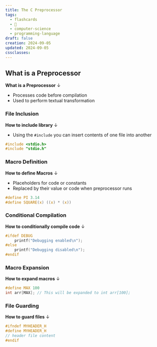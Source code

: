 ```yaml
---
title: The C Preprocessor
tags:
  - flashcards
  - 🌱
  - computer-science
  - programming-language
draft: false
creation: 2024-09-05
updated: 2024-09-05
cssclasses: 
---
```

## What is a Preprocessor

**What is a Preprocessor**
↓
- Processes code before compilation
- Used to perform textual transformation
<!--SR:!2024-12-31,15,294-->

### File Inclusion

**How to include library**
↓
- Using the `#include` you can insert contents of one file into another
```c
#include <stdio.h>
#include "stdio.h"
```
<!--SR:!2024-12-31,15,294-->

### Macro Definition

**How to define Macros**
↓
- Placeholders for code or constants
- Replaced by their value or code when preprocessor runs
```c
#define PI 3.14
#define SQUARE(x) ((x) * (x))
```
<!--SR:!2024-12-31,15,294-->

### Conditional Compilation

**How to conditionally compile code**
↓
```c
#ifdef DEBUG
	printf("Debugging enabled\n");
#else
	printf("Debugging disabled\n");
#endif
```
<!--SR:!2025-03-27,101,310-->

### Macro Expansion

**How to expand macros**
↓
```c
#define MAX 100
int arr[MAX]; // This will be expanded to int arr[100];
```
<!--SR:!2024-12-30,14,294-->

### File Guarding

**How to guard files**
↓
```c
#ifndef MYHEADER_H
#define MYHEADER_H
// header file content
#endif
```
<!--SR:!2025-01-01,16,294-->